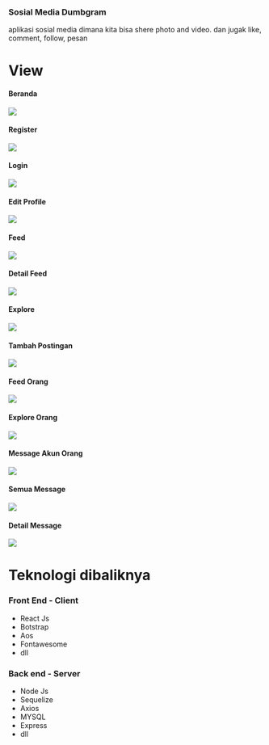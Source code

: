 ### Sosial Media Dumbgram
aplikasi sosial media dimana kita bisa shere photo and video. dan jugak like, comment, follow, pesan

# View

#### Beranda
<img src="https://github.com/ideapedyudi/DumbGram/blob/stable/client/src/components/asset/ss%20dumbgram/landingpage.gif" style="text-align : center;" > </img>

#### Register
<img src="https://github.com/ideapedyudi/DumbGram/blob/stable/client/src/components/asset/ss%20dumbgram/registrasi.jpg" style="text-align : center;" > </img>

#### Login
<img src="https://github.com/ideapedyudi/DumbGram/blob/stable/client/src/components/asset/ss%20dumbgram/login.jpg" style="text-align : center;" > </img>

#### Edit Profile
<img src="https://github.com/ideapedyudi/DumbGram/blob/stable/client/src/components/asset/ss%20dumbgram/edit%20profile.jpg" style="text-align : center;" > </img>

#### Feed
<img src="https://github.com/ideapedyudi/DumbGram/blob/stable/client/src/components/asset/ss%20dumbgram/Feed.jpg" style="text-align : center;" > </img>

#### Detail Feed
<img src="https://github.com/ideapedyudi/DumbGram/blob/stable/client/src/components/asset/ss%20dumbgram/detail%20message%20orang.jpg" style="text-align : center;" > </img>

#### Explore
<img src="https://github.com/ideapedyudi/DumbGram/blob/stable/client/src/components/asset/ss%20dumbgram/explore.jpg" style="text-align : center;" > </img>

#### Tambah Postingan
<img src="https://github.com/ideapedyudi/DumbGram/blob/stable/client/src/components/asset/ss%20dumbgram/create%20post.jpg" style="text-align : center;" > </img>

#### Feed Orang
<img src="https://github.com/ideapedyudi/DumbGram/blob/stable/client/src/components/asset/ss%20dumbgram/feed%20expore%20orang.jpg" style="text-align : center;" > </img>

#### Explore Orang
<img src="https://github.com/ideapedyudi/DumbGram/blob/stable/client/src/components/asset/ss%20dumbgram/feed%20profile%20orang.jpg" style="text-align : center;" > </img>

#### Message Akun Orang
<img src="https://github.com/ideapedyudi/DumbGram/blob/stable/client/src/components/asset/ss%20dumbgram/message%20akun%20orang.jpg" style="text-align : center;" > </img>

#### Semua Message
<img src="https://github.com/ideapedyudi/DumbGram/blob/stable/client/src/components/asset/ss%20dumbgram/semua%20message.jpg" style="text-align : center;" > </img>

#### Detail Message
<img src="https://github.com/ideapedyudi/DumbGram/blob/stable/client/src/components/asset/ss%20dumbgram/detail%20message%20orang.jpg" style="text-align : center;" > </img>


# Teknologi dibaliknya

### Front End - Client
- React Js
- Botstrap
- Aos
- Fontawesome
- dll


### Back end - Server
- Node Js
- Sequelize
- Axios
- MYSQL
- Express 
- dll
